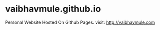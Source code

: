 vaibhavmule.github.io
=====================

Personal Website Hosted On Github Pages.
visit: http://vaibhavmule.com